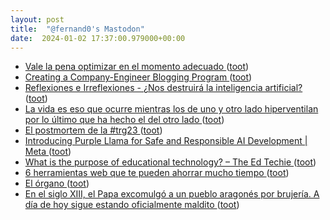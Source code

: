 ```yaml
---
layout: post
title:  "@fernand0's Mastodon"
date:  2024-01-02 17:37:00.979000+00:00
---
```

*  [Vale la pena optimizar en el momento adecuado ](https://fernand0.github.io//alphadev-ia-programacion) ([toot](https://mastodon.social/@fernand0/111687566686850543))
*  [Creating a Company-Engineer Blogging Program ](https://daedtech.com/creating-a-company-engineer-blogging-program) ([toot](https://mastodon.social/@fernand0/111687522768054031))
*  [
         Reflexiones e Irreflexiones - ¿Nos destruirá la inteligencia artificial?
       ](http://fernand0.blogalia.com//historias/7880) ([toot](https://mastodon.social/@fernand0/111687358324539922))
*  [La vida es eso que ocurre mientras los de uno y otro lado hiperventilan por lo último que ha hecho el del otro lado ](https://mastodon.social/@fernand0/111687277417984653) ([toot](https://mastodon.social/@fernand0/111687277417984653))
*  [El postmortem de la #trg23 ](https://www.bonillaware.com/postmortem-trg2) ([toot](https://mastodon.social/@fernand0/111687248391044261))
*  [Introducing Purple Llama for Safe and Responsible AI Development \| Meta ](https://about.fb.com/news/2023/12/purple-llama-safe-responsible-ai-development) ([toot](https://mastodon.social/@fernand0/111686972144014340))
*  [What is the purpose of educational technology? – The Ed Techie ](https://blog.edtechie.net/edtech/what-is-the-purpose-of-educational-technology) ([toot](https://mastodon.social/@fernand0/111686400975518330))
*  [6 herramientas web que te pueden ahorrar mucho tiempo ](https://wwwhatsnew.com/2023/12/11/6-herramientas-web-que-te-pueden-ahorrar-mucho-tiempo) ([toot](https://mastodon.social/@fernand0/111686184586003843))
*  [El órgano ](https://www.flickr.com/photos/fernand0/53418890247) ([toot](https://mastodon.social/@fernand0/111686183631206425))
*  [En el siglo XIII, el Papa excomulgó a un pueblo aragonés por brujería. A día de hoy sigue estando oficialmente maldito ](https://www.xataka.com/magnet/siglo-xiii-papa-excomulgo-a-pueblo-aragones-brujeria-a-dia-hoy-sigue-estando-oficialmente-maldit) ([toot](https://mastodon.social/@fernand0/111685956797634099))
